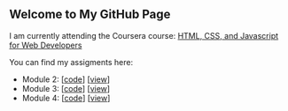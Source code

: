 ## Welcome to My GitHub Page 

I am currently attending the Coursera course: [HTML, CSS, and Javascript for Web Developers](https://www.coursera.org/learn/html-css-javascript-for-web-developers/home/welcome)

You can find my assigments here: 

- Module 2: [[code](https://github.com/nicob94/nicob.github.io/tree/gh-pages/site/module2-solution)] [[view](https://nicob94.github.io/nicob.github.io/site/module2-solution/index.html)]
- Module 3: [[code](https://github.com/nicob94/nicob.github.io/tree/gh-pages/site/module3-solution)] [[view](https://nicob94.github.io/nicob.github.io/site/module3-solution/index.html)]
- Module 4: [[code](https://github.com/nicob94/nicob.github.io/tree/gh-pages/site/module4-solution/easier)] [[view](https://nicob94.github.io/nicob.github.io/site/module4-solution/index.html)]
